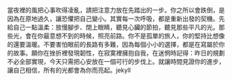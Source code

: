 當夜裡的風把心事吹得凌亂，請把注意力放在先踏出的一步。你之所以會跌倒，是因為在原地過久，讓恐懼把自己變小。其實每一次呼吸，都是重新出發的契機。先給自己一點溫柔：放慢腳步、閉上眼睛，聽見心臟的節拍，聽見那些平凡的光。那些光，會在你最意想不到的時候，照亮前路。你不是孤單的旅人，你的堅持比想像的還要溫暖。不要害怕眼前的長路有多難，因為每個小小的選擇，都是在寫屬於你的故事。願你在挫折裡發現韌性，在寂寞裡擁抱自我，在迷惘時記得：昨日的規劃不必全部實現，今天只需把心安放在一個可行的步伐上。就讓時間見證你的進步，讓自己相信，所有的光都會為你而亮起。jekyll